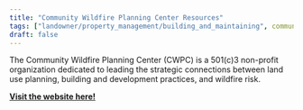 ```yaml
---
title: "Community Wildfire Planning Center Resources"
tags: ["landowner/property_management/building_and_maintaining", community resilience]
draft: false
---
```


The Community Wildfire Planning Center (CWPC) is a 501(c)3 non-profit organization dedicated to leading the strategic connections between land use planning, building and development practices, and wildfire risk.

[**Visit the website here!**](https://communitywildfire.org/resources-by-state/)

